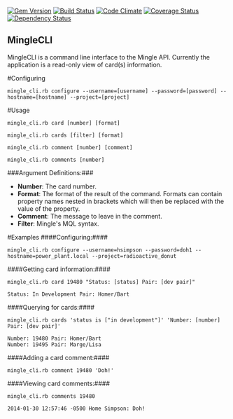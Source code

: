 [![Gem Version](https://badge.fury.io/rb/mingle_cli.png)](http://badge.fury.io/rb/mingle_cli)
[![Build Status](https://travis-ci.org/ike18t/mingle_cli.png?branch=master)](https://travis-ci.org/ike18t/mingle_cli)
[![Code Climate](https://codeclimate.com/github/ike18t/mingle_cli.png)](https://codeclimate.com/github/ike18t/mingle_cli)
[![Coverage Status](https://coveralls.io/repos/ike18t/mingle_cli/badge.png?branch=master)](https://coveralls.io/r/ike18t/mingle_cli?branch=master)
[![Dependency Status](https://gemnasium.com/ike18t/mingle_cli.png)](https://gemnasium.com/ike18t/mingle_cli)

## MingleCLI
MingleCLI is a command line interface to the Mingle API.  Currently the application is a read-only view of card(s) information.

#Configuring
```
mingle_cli.rb configure --username=[username] --password=[password] --hostname=[hostname] --project=[project]
```

#Usage


```
mingle_cli.rb card [number] [format]
```

```
mingle_cli.rb cards [filter] [format]
```

```
mingle_cli.rb comment [number] [comment]
```

```
mingle_cli.rb comments [number]
```

###Argument Definitions:###
* __Number__: The card number.
* __Format__: The format of the result of the command.  Formats can contain property names nested in brackets which will then be replaced with the value of the property.
* __Comment__: The message to leave in the comment.
* __Filter__: Mingle's MQL syntax.


#Examples
####Configuring:####

```
mingle_cli.rb configure --username=hsimpson --password=doh1 --hostname=power_plant.local --project=radioactive_donut
```
####Getting card information:####

```
mingle_cli.rb card 19480 "Status: [status] Pair: [dev pair]"
```

```
Status: In Development Pair: Homer/Bart
```
####Querying for cards:####

```
mingle_cli.rb cards 'status is ["in development"]' 'Number: [number] Pair: [dev pair]'
```

```
Number: 19480 Pair: Homer/Bart
Number: 19495 Pair: Marge/Lisa
```
####Adding a card comment:####

```
mingle_cli.rb comment 19480 'Doh!'
```

####Viewing card comments:####

```
mingle_cli.rb comments 19480
```

```
2014-01-30 12:57:46 -0500 Home Simpson: Doh!
```
